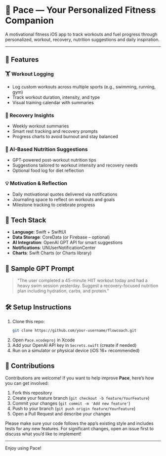 # 💪 Pace — Your Personalized Fitness Companion

A motivational fitness iOS app to track workouts and fuel progress through personalized, workout, recovery, nutrition suggestions and daily inspiration.

---

## 🚀 Features

### 🏋️ Workout Logging
- Log custom workouts across multiple sports (e.g., swimming, running, gym)
- Track workout duration, intensity, and type
- Visual training calendar with summaries

### 🔁 Recovery Insights
- Weekly workout summaries
- Smart rest tracking and recovery prompts
- Progress charts to avoid burnout and stay balanced

### 🍎 AI-Based Nutrition Suggestions
- GPT-powered post-workout nutrition tips
- Suggestions tailored to workout intensity and recovery needs
- Optional food log for diet reflection

### 💡 Motivation & Reflection
- Daily motivational quotes delivered via notifications
- Journaling space to reflect on workouts and goals
- Milestone tracking to celebrate progress


## 📱 Tech Stack

- **Language**: Swift + SwiftUI  
- **Data Storage**: CoreData (or Firebase – optional)  
- **AI Integration**: OpenAI GPT API for smart suggestions  
- **Notifications**: UNUserNotificationCenter  
- **Charts**: Swift Charts (or Charts library)


## 🧠 Sample GPT Prompt
> “The user completed a 45-minute HIIT workout today and had a heavy swim session yesterday. Suggest a recovery-focused nutrition plan including hydration, carbs, and protein.”


## 🛠 Setup Instructions

1. Clone this repo:
   ```bash
   git clone https://github.com/your-username/flowcoach.git
   ```
2. Open `Pace.xcodeproj` in Xcode
3. Add your OpenAI API key in `Secrets.swift` (create if needed)
4. Run on a simulator or physical device (iOS 16+ recommended)


## 💬 Contributions

Contributions are welcome! If you want to help improve **Pace**, here’s how you can get involved:

1. Fork this repository
2. Create your feature branch (`git checkout -b feature/YourFeature`)
3. Commit your changes (`git commit -m 'Add new feature'`)
4. Push to your branch (`git push origin feature/YourFeature`)
5. Open a Pull Request and describe your changes

Please make sure your code follows the app’s existing style and includes tests for any new features. For significant changes, open an issue first to discuss what you’d like to implement!

___

Enjoy using Pace! 

